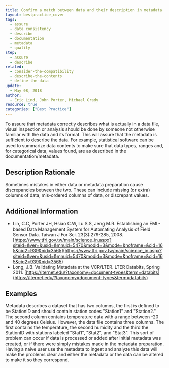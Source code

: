 ```yaml
---
title: Confirm a match between data and their description in metadata
layout: bestpractice_cover
tags:
  - assure
  - data consistency
  - describe
  - documentation
  - metadata
  - quality
step:
  - assure
  - describe
related:
  - consider-the-compatibility
  - describe-the-contents
  - define-the-data
update:
  - May 08, 2018
author:
  - Eric Lind, John Porter, Michael Grady
resource: true
categories: ["Best Practice"]
---
```


To assure that metadata correctly describes what is actually in a data file, visual inspection or analysis should be done by someone not otherwise familiar with the data and its format. This will assure that the metadata is sufficient to describe the data. For example, statistical software can be used to summarize data contents to make sure that data types, ranges and, for categorical data, values found, are as described in the documentation/metadata.

## Description Rationale

Sometimes mistakes in either data or metadata preparation cause discrepancies between the two. These can include missing (or extra) columns of data, mis-ordered columns of data, or discrepant values.

## Additional Information

- Lin, C.C, Porter JH, Hsiao C.W, Lu S.S, Jeng M.R. Establishing an EML-based Data Management System for Automating Analysis of Field Sensor Data. Taiwan J For Sci. 23(3):279-285, 2008.
[https://www.tfri.gov.tw/main/science_in.aspx?siteid=&ver=&usid=&mnuid=5470&modid=3&mode=&noframe=&cid=165&cid2=939&nid=3565](https://www.tfri.gov.tw/main/science_in.aspx?siteid=&ver=&usid=&mnuid=5470&modid=3&mode=&noframe=&cid=165&cid2=939&nid=3565)
- Long, J.B. Validating Metadata at the VCR/LTER. LTER Databits, Spring 2011.
[https://lternet.edu/?taxonomy=document-types&term=databits](https://lternet.edu/?taxonomy=document-types&term=databits)

## Examples

Metadata describes a dataset that has two columns, the first is defined to be StationID and should contain station codes "Station1" and "Station2." The second column contains temperature data with a range between -20 and 40 degrees Celsius. However, the data file contains three columns. The first contains the temperature, the second humidity and the third the StationID with stations labeled "Stat1", "Stat2", and "Stat3". This sort of problem can occur if data is processed or added after initial metadata was created, or if there were simply mistakes made in the metadata preparation. Having a naive user use the metadata to ingest and analyze this data will make the problems clear and either the metadata or the data can be altered to make it so they correspond.
